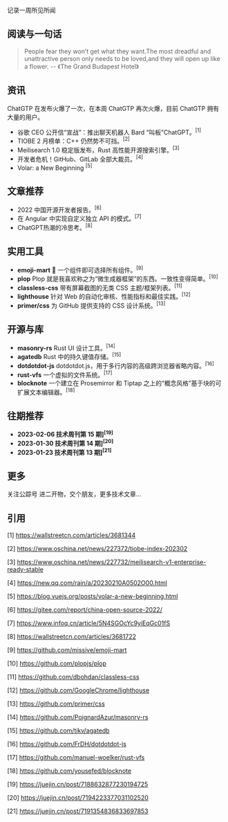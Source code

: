 记录一周所见所闻

## 阅读与一句话

> People fear they won’t get what they want.The most dreadful and unattractive person only needs to be loved,and they will open up like a flower. -- 《The Grand Budapest Hotel》

## 资讯

ChatGTP 在发布火爆了一次，在本周 ChatGTP 再次火爆，目前 ChatGTP 拥有大量的用户。

- 谷歌 CEO 公开信“宣战”：推出聊天机器人 Bard “叫板”ChatGPT。<sup>[1]<sup>
- TIOBE 2 月榜单：C++ 仍然势不可挡。<sup>[2]<sup>
- Meilisearch 1.0 稳定版发布，Rust 高性能开源搜索引擎。<sup>[3]<sup>
- 开发者危机！GitHub、GitLab 全部大裁员。<sup>[4]<sup>
- Volar: a New Beginning <sup>[5]<sup>
## 文章推荐

- 2022 中国开源开发者报告。<sup>[6]<sup> 
- 在 Angular 中实现自定义独立 API 的模式。<sup>[7]<sup>
- ChatGPT热潮的冷思考。<sup>[8]<sup>

## 实用工具

- **emoji-mart** 🏪 一个组件即可选择所有组件。<sup>[9]<sup> 
- **plop** Plop 就是我喜欢称之为“微生成器框架”的东西。一致性变得简单。<sup>[10]<sup>
- **classless-css**  带有屏幕截图的无类 CSS 主题/框架列表。<sup>[11]<sup>
- **lighthouse**  针对 Web 的自动化审核、性能指标和最佳实践。<sup>[12]<sup>
- **primer/css** 为 GitHub 提供支持的 CSS 设计系统。<sup>[13]<sup>

## 开源与库

- **masonry-rs**  Rust UI 设计工具。<sup>[14]<sup>
- **agatedb** Rust 中的持久键值存储。<sup>[15]<sup>
- **dotdotdot-js**  dotdotdot.js，用于多行内容的高级跨浏览器省略内容。<sup>[16]<sup>
- **rust-vfs**  一个虚拟的文件系统。<sup>[17]<sup>
- **blocknote**  一个建立在 Prosemirror 和 Tiptap 之上的“概念风格”基于块的可扩展文本编辑器。<sup>[18]<sup>

## 往期推荐

- **2023-02-06 技术周刊第 15 期]<sup>[19]<sup>**
- **2023-01-30 技术周刊第 14 期]<sup>[20]<sup>**
- **2023-01-23 技术周刊第 13 期]<sup>[21]<sup>**

## 更多

关注公踪号 进二开物，交个朋友，更多技术文章...

## 引用

[1] https://wallstreetcn.com/articles/3681344

[2] https://www.oschina.net/news/227372/tiobe-index-202302

[3] https://www.oschina.net/news/227732/meilisearch-v1-enterprise-ready-stable

[4] https://new.qq.com/rain/a/20230210A0502O00.html

[5] https://blog.vuejs.org/posts/volar-a-new-beginning.html

[6] https://gitee.com/report/china-open-source-2022/

[7] https://www.infoq.cn/article/5N4SGOcYc9yiEqGc01fS

[8] https://wallstreetcn.com/articles/3681722

[9] https://github.com/missive/emoji-mart 

[10] https://github.com/plopjs/plop

[11] https://github.com/dbohdan/classless-css

[12] https://github.com/GoogleChrome/lighthouse

[13] https://github.com/primer/css

[14] https://github.com/PoignardAzur/masonry-rs

[15] https://github.com/tikv/agatedb

[16] https://github.com/FrDH/dotdotdot-js

[17] https://github.com/manuel-woelker/rust-vfs

[18] https://github.com/yousefed/blocknote

[19] https://juejin.cn/post/7188632877230194725

[20] https://juejin.cn/post/7194223377031102520

[21] https://juejin.cn/post/7191354836833697853
